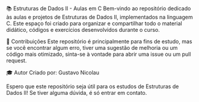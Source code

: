 📚 Estruturas de Dados II - Aulas em C
Bem-vindo ao repositório dedicado às aulas e projetos de Estruturas de Dados II, implementados na linguagem C. Este espaço foi criado para organizar e compartilhar todo o material didático, códigos e exercícios desenvolvidos durante o curso.

🤝 Contribuições
Este repositório é principalmente para fins de estudo, mas se você encontrar algum erro, tiver uma sugestão de melhoria ou um código mais otimizado, sinta-se à vontade para abrir uma issue ou um pull request.

🎓 Autor
Criado por: Gustavo Nicolau

Espero que este repositório seja útil para os estudos de Estruturas de Dados II! Se tiver alguma dúvida, é só entrar em contato.